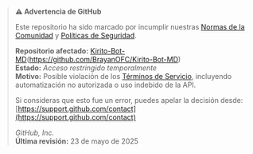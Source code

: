 > **⚠️ Advertencia de GitHub**
>
> Este repositorio ha sido marcado por incumplir nuestras [Normas de la Comunidad](https://docs.github.com/es/site-policy/github-terms/github-community-guidelines) y [Políticas de Seguridad](https://docs.github.com/es/code-security/getting-started/github-security-features).
>
> **Repositorio afectado:** [Kirito-Bot-MD](https://github.com/BrayanOFC/Kirito-Bot-MD)(https://github.com/BrayanOFC/Kirito-Bot-MD)  
> **Estado:** *Acceso restringido temporalmente*  
> **Motivo:** Posible violación de los [Términos de Servicio](https://docs.github.com/es/site-policy/github-terms/github-terms-of-service), incluyendo automatización no autorizada o uso indebido de la API.
>
> Si consideras que esto fue un error, puedes apelar la decisión desde: [https://support.github.com/contact](https://support.github.com/contact)
>
> _GitHub, Inc._  
> **Última revisión:** 23 de mayo de 2025